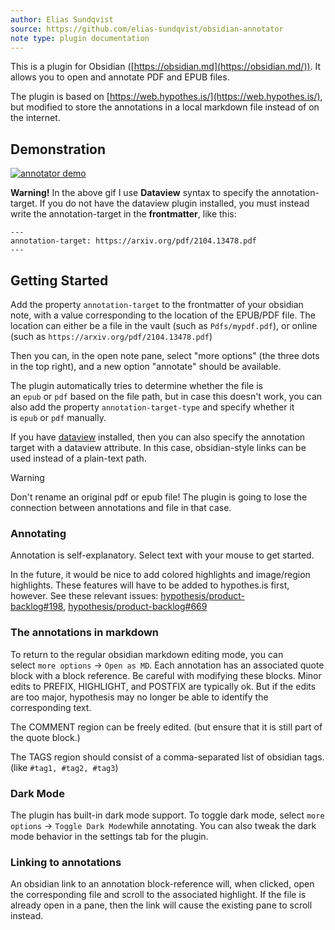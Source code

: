 ```yaml
---
author: Elias Sundqvist
source: https://github.com/elias-sundqvist/obsidian-annotator
note type: plugin documentation
---
```


This is a plugin for Obsidian ([https://obsidian.md](https://obsidian.md/)). It allows you to open and annotate PDF and EPUB files.

The plugin is based on [https://web.hypothes.is/](https://web.hypothes.is/), but modified to store the annotations in a local markdown file instead of on the internet.

## Demonstration

[![annotator demo](https://user-images.githubusercontent.com/9102856/131702952-1aa76baa-a279-474c-978d-cec95a683485.gif)](https://user-images.githubusercontent.com/9102856/131702952-1aa76baa-a279-474c-978d-cec95a683485.gif)

**Warning!** In the above gif I use **Dataview** syntax to specify the annotation-target. If you do not have the dataview plugin installed, you must instead write the annotation-target in the **frontmatter**, like this:

```
---
annotation-target: https://arxiv.org/pdf/2104.13478.pdf
---
```

## Getting Started

Add the property `annotation-target` to the frontmatter of your obsidian note, with a value corresponding to the location of the EPUB/PDF file. The location can either be a file in the vault (such as `Pdfs/mypdf.pdf`), or online (such as `https://arxiv.org/pdf/2104.13478.pdf`)

Then you can, in the open note pane, select "more options" (the three dots in the top right), and a new option "annotate" should be available.

The plugin automatically tries to determine whether the file is an `epub` or `pdf` based on the file path, but in case this doesn't work, you can also add the property `annotation-target-type` and specify whether it is `epub` or `pdf` manually.

If you have [dataview](https://github.com/blacksmithgu/obsidian-dataview) installed, then you can also specify the annotation target with a dataview attribute. In this case, obsidian-style links can be used instead of a plain-text path.

> [!WARNING] 
> Don't rename an original pdf or epub file! The plugin is going to lose the connection between annotations and file in that case.

### Annotating

Annotation is self-explanatory. Select text with your mouse to get started.

In the future, it would be nice to add colored highlights and image/region highlights. These features will have to be added to hypothes.is first, however. See these relevant issues: [hypothesis/product-backlog#198](https://github.com/hypothesis/product-backlog/issues/198), [hypothesis/product-backlog#669](https://github.com/hypothesis/product-backlog/issues/669)

### The annotations in markdown

To return to the regular obsidian markdown editing mode, you can select `more options` → `Open as MD`. Each annotation has an associated quote block with a block reference. Be careful with modifying these blocks. Minor edits to PREFIX, HIGHLIGHT, and POSTFIX are typically ok. But if the edits are too major, hypothesis may no longer be able to identify the corresponding text.

The COMMENT region can be freely edited. (but ensure that it is still part of the quote block.)

The TAGS region should consist of a comma-separated list of obsidian tags. (like `#tag1, #tag2, #tag3`)

### Dark Mode

The plugin has built-in dark mode support. To toggle dark mode, select `more options` → `Toggle Dark Mode`while annotating. You can also tweak the dark mode behavior in the settings tab for the plugin.

### Linking to annotations

An obsidian link to an annotation block-reference will, when clicked, open the corresponding file and scroll to the associated highlight. If the file is already open in a pane, then the link will cause the existing pane to scroll instead.